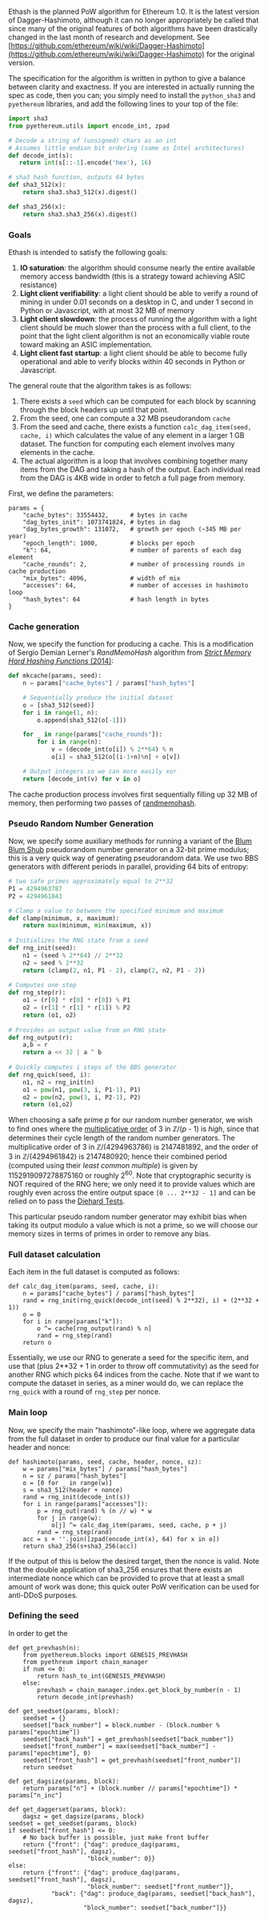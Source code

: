 Ethash is the planned PoW algorithm for Ethereum 1.0. It is the latest version of Dagger-Hashimoto, although it can no longer appropriately be called that since many of the original features of both algorithms have been drastically changed in the last month of research and development. See [https://github.com/ethereum/wiki/wiki/Dagger-Hashimoto](https://github.com/ethereum/wiki/wiki/Dagger-Hashimoto) for the original version.

The specification for the algorithm is written in python to give a balance between clarity and exactness. If you are interested in actually running the spec as code, then you can; you simply need to install the `python_sha3` and `pyethereum` libraries, and add the following lines to your top of the file:

```python
import sha3
from pyethereum.utils import encode_int, zpad

# Decode a string of (unsigned) chars as an int
# Assumes little endian bit ordering (same as Intel architectures)
def decode_int(s):
   return int(s[::-1].encode('hex'), 16)

# sha3 hash function, outputs 64 bytes
def sha3_512(x):
    return sha3.sha3_512(x).digest()

def sha3_256(x):
    return sha3.sha3_256(x).digest()
```

### Goals

Ethash is intended to satisfy the following goals:

1. **IO saturation**: the algorithm should consume nearly the entire available memory access bandwidth (this is a strategy toward achieving ASIC resistance)
2. **Light client verifiability**: a light client should be able to verify a round of mining in under 0.01 seconds on a desktop in C, and under 1 second in Python or Javascript, with at most 32 MB of memory
3. **Light client slowdown**: the process of running the algorithm with a light client should be much slower than the process with a full client, to the point that the light client algorithm is not an economically viable route toward making an ASIC implementation.
4. **Light client fast startup**: a light client should be able to become fully operational and able to verify blocks within 40 seconds in Python or Javascript.

The general route that the algorithm takes is as follows:

1. There exists a `seed` which can be computed for each block by scanning through the block headers up until that point.
2. From the seed, one can compute a 32 MB pseudorandom `cache`
3. From the seed and cache, there exists a function `calc_dag_item(seed, cache, i)` which calculates the value of any element in a larger 1 GB dataset. The function for computing each element involves many elements in the cache.
4. The actual algorithm is a loop that involves combining together many items from the DAG and taking a hash of the output. Each individual read from the DAG is 4KB wide in order to fetch a full page from memory.

First, we define the parameters:

    params = {
        "cache_bytes": 33554432,      # bytes in cache
        "dag_bytes_init": 1073741824, # bytes in dag
        "dag_bytes_growth": 131072,   # growth per epoch (~345 MB per year)
        "epoch_length": 1000,         # blocks per epoch
        "k": 64,                      # number of parents of each dag element
        "cache_rounds": 2,            # number of processing rounds in cache production
        "mix_bytes": 4096,            # width of mix
        "accesses": 64,               # number of accesses in hashimoto loop
        "hash_bytes": 64              # hash length in bytes
    }

### Cache generation

Now, we specify the function for producing a cache.  This is a modification of Sergio Demian Lerner's *RandMemoHash* algorithm from [*Strict Memory Hard Hashing Functions* (2014)](http://www.hashcash.org/papers/memohash.pdf):

```python
def mkcache(params, seed):
    n = params["cache_bytes"] / params["hash_bytes"]

    # Sequentially produce the initial dataset
    o = [sha3_512(seed)]
    for i in range(1, n):
        o.append(sha3_512(o[-1]))

    for _ in range(params["cache_rounds"]):
        for i in range(n):
            v = (decode_int(o[i]) % 2**64) % n
            o[i] = sha3_512(o[(i-1+n)%n] + o[v])

    # Output integers so we can more easily xor
    return [decode_int(v) for v in o]
```

[Sergio2014]: http://www.hashcash.org/papers/memohash.pdf

The cache production process involves first sequentially filling up 32 MB of memory, then performing two passes of [randmemohash](http://www.hashcash.org/papers/memohash.pdf).

### Pseudo Random Number Generation

Now, we specify some auxiliary methods for running a variant of the [Blum Blum Shub](https://en.wikipedia.org/wiki/Blum_Blum_Shub) pseudorandom number generator on a 32-bit prime modulus; this is a very quick way of generating pseudorandom data. We use two BBS generators with different periods in parallel, providing 64 bits of entropy:

```python
# two safe primes approximately equal to 2**32
P1 = 4294963787
P2 = 4294961843

# Clamp a value to between the specified minimum and maximum
def clamp(minimum, x, maximum):
    return max(minimum, min(maximum, x))
    
# Initializes the RNG state from a seed
def rng_init(seed):
    n1 = (seed % 2**64) // 2**32
    n2 = seed % 2**32
    return (clamp(2, n1, P1 - 2), clamp(2, n2, P1 - 2))
    
# Computes one step
def rng_step(r):
    o1 = (r[0] * r[0] * r[0]) % P1
    o2 = (r[1] * r[1] * r[1]) % P2
    return (o1, o2)
    
# Provides an output value from an RNG state
def rng_output(r):
    a,b = r
    return a << 32 | a ^ b 
    
# Quickly computes i steps of the BBS generator
def rng_quick(seed, i):
    n1, n2 = rng_init(n)
    o1 = pow(n1, pow(3, i, P1-1), P1)
    o2 = pow(n2, pow(3, i, P2-1), P2)
    return (o1,o2)
```

When choosing a safe prime *p* for our random number generator, we wish to find ones where the [multiplicative order](http://en.wikipedia.org/wiki/Multiplicative_order) of 3 in ℤ/(*p* - 1) is *high*, since that determines their cycle length of the random number generators.  The multiplicative order of 3 in ℤ/(4294963786) is 2147481892, and the order of 3 in ℤ/(4294961842) is 2147480920; hence their combined period (computed using their *least common multiple*) is given by 1152919097278875160 or roughly 2<sup>60</sup>. Note that cryptographic security is NOT required of the RNG here; we only need it to provide values which are roughly even across the entire output space `[0 ... 2**32 - 1]` and can be relied on to pass the [Diehard Tests](http://en.wikipedia.org/wiki/Diehard_tests).

This particular pseudo random number generator may exhibit bias when taking its output modulo a value which is not a prime, so we will choose our memory sizes in terms of primes in order to remove any bias.

### Full dataset calculation

Each item in the full dataset is computed as follows:

    def calc_dag_item(params, seed, cache, i):
        n = params["cache_bytes"] / params["hash_bytes"]
        rand = rng_init(rng_quick(decode_int(seed) % 2**32), i) + (2**32 + 1))
        o = 0
        for i in range(params["k"]):
            o ^= cache[rng_output(rand) % n]
            rand = rng_step(rand)
        return o

Essentially, we use our RNG to generate a seed for the specific item, and use that (plus 2**32 + 1 in order to throw off commutativity) as the seed for another RNG which picks 64 indices from the cache. Note that if we want to compute the dataset in series, as a miner would do, we can replace the `rng_quick` with a round of `rng_step` per nonce.

### Main loop

Now, we specify the main "hashimoto"-like loop, where we aggregate data from the full dataset in order to produce our final value for a particular header and nonce:

    def hashimoto(params, seed, cache, header, nonce, sz):
        w = params["mix_bytes"] / params["hash_bytes"]
        n = sz / params["hash_bytes"]
        o = [0 for _ in range(w)]
        s = sha3_512(header + nonce)
        rand = rng_init(decode_int(s))
        for i in range(params["accesses"]):
            p = rng_out(rand) % (n // w) * w
            for j in range(w):
                o[j] ^= calc_dag_item(params, seed, cache, p + j)
            rand = rng_step(rand)
        acc = s + ''.join([zpad(encode_int(x), 64) for x in o])
        return sha3_256(s+sha3_256(acc))

If the output of this is below the desired target, then the nonce is valid. Note that the double application of sha3_256 ensures that there exists an intermediate nonce which can be provided to prove that at least a small amount of work was done; this quick outer PoW verification can be used for anti-DDoS purposes.

### Defining the seed

In order to get the 

    def get_prevhash(n):
        from pyethereum.blocks import GENESIS_PREVHASH 
        from pyethreum import chain_manager
        if num <= 0:
            return hash_to_int(GENESIS_PREVHASH)
        else:
            prevhash = chain_manager.index.get_block_by_number(n - 1)
            return decode_int(prevhash)

    def get_seedset(params, block):
        seedset = {}
        seedset["back_number"] = block.number - (block.number % params["epochtime"])
        seedset["back_hash"] = get_prevhash(seedset["back_number"])
        seedset["front_number"] = max(seedset["back_number"] - params["epochtime"], 0)
        seedset["front_hash"] = get_prevhash(seedset["front_number"])
        return seedset

    def get_dagsize(params, block):
        return params["n"] + (block.number // params["epochtime"]) * params["n_inc"]

    def get_daggerset(params, block):
        dagsz = get_dagsize(params, block)
    seedset = get_seedset(params, block)
    if seedset["front_hash"] <= 0:
        # No back buffer is possible, just make front buffer
        return {"front": {"dag": produce_dag(params, seedset["front_hash"], dagsz), 
                          "block_number": 0}}
    else:
        return {"front": {"dag": produce_dag(params, seedset["front_hash"], dagsz),
                          "block_number": seedset["front_number"]},
                "back": {"dag": produce_dag(params, seedset["back_hash"], dagsz),
                         "block_number": seedset["back_number"]}}
